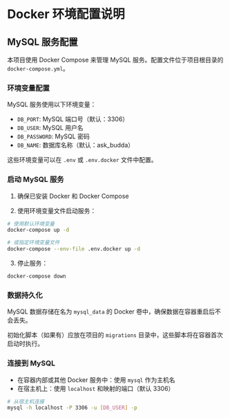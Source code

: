 # Docker 环境配置说明

## MySQL 服务配置

本项目使用 Docker Compose 来管理 MySQL 服务。配置文件位于项目根目录的 `docker-compose.yml`。

### 环境变量配置

MySQL 服务使用以下环境变量：

- `DB_PORT`: MySQL 端口号（默认：3306）
- `DB_USER`: MySQL 用户名
- `DB_PASSWORD`: MySQL 密码
- `DB_NAME`: 数据库名称（默认：ask_budda）

这些环境变量可以在 `.env` 或 `.env.docker` 文件中配置。

### 启动 MySQL 服务

1. 确保已安装 Docker 和 Docker Compose

2. 使用环境变量文件启动服务：

```bash
# 使用默认环境变量
docker-compose up -d

# 或指定环境变量文件
docker-compose --env-file .env.docker up -d
```

3. 停止服务：

```bash
docker-compose down
```

### 数据持久化

MySQL 数据存储在名为 `mysql_data` 的 Docker 卷中，确保数据在容器重启后不会丢失。

初始化脚本（如果有）应放在项目的 `migrations` 目录中，这些脚本将在容器首次启动时执行。

### 连接到 MySQL

- 在容器内部或其他 Docker 服务中：使用 `mysql` 作为主机名
- 在宿主机上：使用 `localhost` 和映射的端口（默认 3306）

```bash
# 从宿主机连接
mysql -h localhost -P 3306 -u [DB_USER] -p
``` 